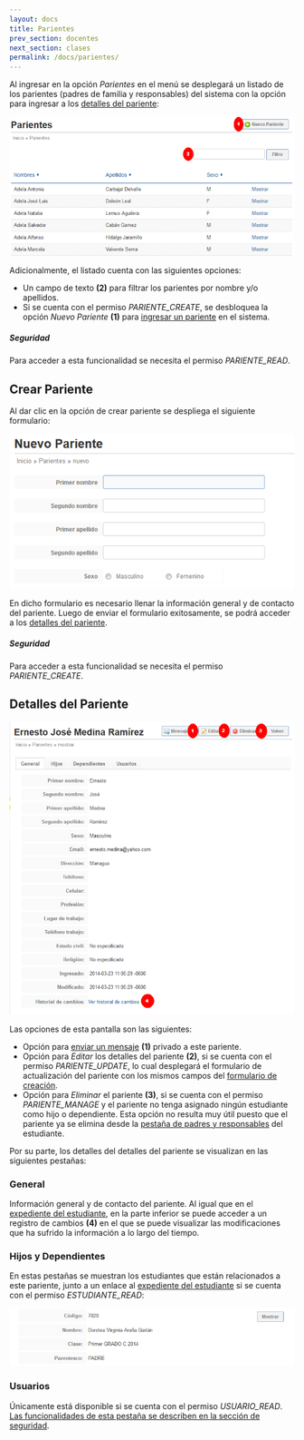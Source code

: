 ```yaml
---
layout: docs
title: Parientes
prev_section: docentes
next_section: clases
permalink: /docs/parientes/
---
```


Al ingresar en la opción *Parientes* en el menú se desplegará un listado de los parientes (padres de familia y responsables) del sistema con la opción para ingresar a los 
[detalles del pariente](#detalles_del_pariente):

![listado](/img/docs/parientes_index.png)

Adicionalmente, el listado cuenta con las siguientes opciones:

- Un campo de texto **(2)** para filtrar los parientes por nombre y/o apellidos.
- Si se cuenta con el permiso *PARIENTE_CREATE*, se desbloquea la opción *Nuevo Pariente* **(1)** para [ingresar un pariente](#crear_pariente) en el sistema.

<div class="note info">
  <h5>Seguridad</h5>
  <p>Para acceder a esta funcionalidad se necesita el permiso <i>PARIENTE_READ</i>.</p>
</div>

## Crear Pariente

Al dar clic en la opción de crear pariente se despliega el siguiente formulario:

![nuevo](/img/docs/parientes_new.png)

En dicho formulario es necesario llenar la información general y de contacto del pariente. Luego de enviar el formulario exitosamente, 
se podrá acceder a los [detalles del pariente](#detalles_del_pariente).

<div class="note info">
  <h5>Seguridad</h5>
  <p>Para acceder a esta funcionalidad se necesita el permiso <i>PARIENTE_CREATE</i>.</p>
</div>

## Detalles del Pariente

![detalles](/img/docs/parientes_show.png)

Las opciones de esta pantalla son las siguientes:

- Opción para [enviar un mensaje](/docs/mensajes/#crear_mensaje) **(1)** privado a este pariente.
- Opción para *Editar* los detalles del pariente **(2)**, si se cuenta con el permiso *PARIENTE_UPDATE*, lo cual desplegará el formulario de actualización 
  del pariente con los mismos campos del [formulario de creación](#crear_pariente).
- Opción para *Eliminar* el pariente **(3)**, si se cuenta con el permiso *PARIENTE_MANAGE* y el pariente no tenga asignado ningún estudiante como hijo o dependiente.
  Esta opción no resulta muy útil puesto que el pariente ya se elimina desde la [pestaña de padres y responsables](/docs/estudiantes/#padres_y_responsables) del 
  estudiante.

Por su parte, los detalles del detalles del pariente se visualizan en las siguientes pestañas:

### General

Información general y de contacto del pariente. Al igual que en el [expediente del estudiante](/docs/estudiantes/#general), en la parte inferior se puede acceder a un 
registro de cambios **(4)** en el que se puede visualizar las modificaciones que ha sufrido la información a lo largo del tiempo.

### Hijos y Dependientes

En estas pestañas se muestran los estudiantes que están relacionados a este pariente, junto a un enlace al [expediente del estudiante](/docs/estudiantes/#expediente_del_estudiante)
si se cuenta con el permiso *ESTUDIANTE_READ*:

![hijos](/img/docs/parientes_show_hijos.png)

### Usuarios

Únicamente está disponible si se cuenta con el permiso *USUARIO_READ*. [Las funcionalidades de esta pestaña se describen en la sección de seguridad](/docs/seguridad/#objetos).
